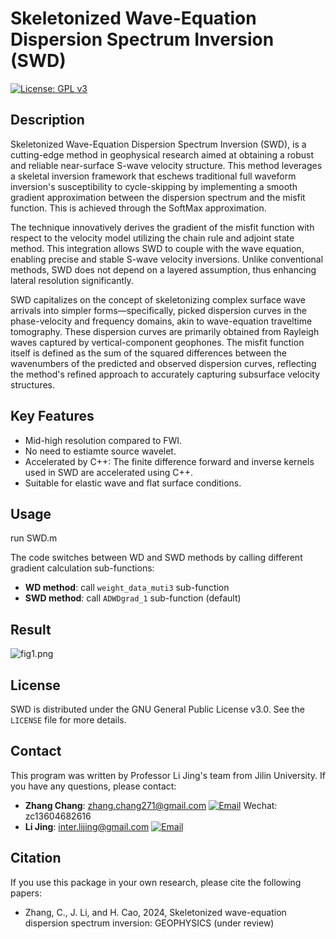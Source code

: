 # Skeletonized Wave-Equation Dispersion Spectrum Inversion (SWD)
[![License: GPL v3](https://img.shields.io/badge/License-GPLv3-blue.svg)](https://www.gnu.org/licenses/gpl-3.0)

## Description
Skeletonized Wave-Equation Dispersion Spectrum Inversion (SWD), is a cutting-edge method in geophysical research aimed at obtaining a robust and reliable near-surface S-wave velocity structure. This method leverages a skeletal inversion framework that eschews traditional full waveform inversion's susceptibility to cycle-skipping by implementing a smooth gradient approximation between the dispersion spectrum and the misfit function. This is achieved through the SoftMax approximation.

The technique innovatively derives the gradient of the misfit function with respect to the velocity model utilizing the chain rule and adjoint state method. This integration allows SWD to couple with the wave equation, enabling precise and stable S-wave velocity inversions. Unlike conventional methods, SWD does not depend on a layered assumption, thus enhancing lateral resolution significantly.

SWD capitalizes on the concept of skeletonizing complex surface wave arrivals into simpler forms—specifically, picked dispersion curves in the phase-velocity and frequency domains, akin to wave-equation traveltime tomography. These dispersion curves are primarily obtained from Rayleigh waves captured by vertical-component geophones. The misfit function itself is defined as the sum of the squared differences between the wavenumbers of the predicted and observed dispersion curves, reflecting the method's refined approach to accurately capturing subsurface velocity structures.

## Key Features
- Mid-high resolution compared to FWI.
- No need to estiamte source wavelet.
- Accelerated by C++: The finite difference forward and inverse kernels used in SWD are accelerated using C++.
- Suitable for elastic wave and flat surface conditions.

   
## Usage
run SWD.m

The code switches between WD and SWD methods by calling different gradient calculation sub-functions:
- **WD method**: call `weight_data_muti3` sub-function 
- **SWD method**: call `ADWDgrad_1` sub-function (default)

## Result
![fig1.png](fig1.png)

## License
SWD is distributed under the GNU General Public License v3.0. See the `LICENSE` file for more details.

## Contact
This program was written by Professor Li Jing's team from Jilin University. If you have any questions, please contact:
- **Zhang Chang**: zhang.chang271@gmail.com
[![Email](https://img.shields.io/badge/Email-zhang.chang271@gmail.com-blue)](mailto:zhang.chang271@gmail.com) Wechat: zc13604682616
- **Li Jing**: inter.lijing@gmail.com
  [![Email](https://img.shields.io/badge/Email-inter.lijing@gmail.com-red)](mailto:inter.lijing@gmail.com) 

## Citation
If you use this package in your own research, please cite the following papers:

- Zhang, C., J. Li, and H. Cao, 2024, Skeletonized wave-equation dispersion spectrum inversion: GEOPHYSICS (under review)
